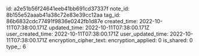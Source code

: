 id: a2e51b56f24641eeb41bb691cd37337f
note_id: 8b155e52aaab41a38c72e83e39cc12aa
tag_id: 86b6832cdc77491f9836e0242fb1d87e
created_time: 2022-10-11T07:38:00.171Z
updated_time: 2022-10-11T07:38:00.171Z
user_created_time: 2022-10-11T07:38:00.171Z
user_updated_time: 2022-10-11T07:38:00.171Z
encryption_cipher_text: 
encryption_applied: 0
is_shared: 0
type_: 6